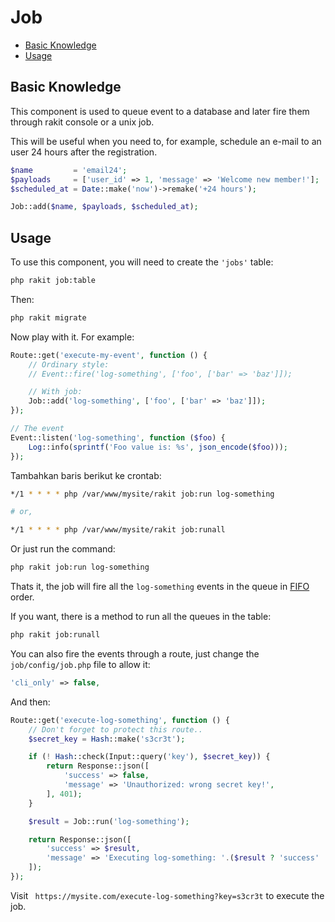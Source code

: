 # Job

<!-- MarkdownTOC autolink="true" autoanchor="true" levels="2,3" bracket="round" lowercase="only_ascii" -->

-   [Basic Knowledge](#pengetahuan-dasar)
-   [Usage](#cara-penggunaan)

<!-- /MarkdownTOC -->

<a id="pengetahuan-dasar"></a>

## Basic Knowledge

This component is used to queue event to a database and
later fire them through rakit console or a unix job.

This will be useful when you need to, for example,
schedule an e-mail to an user 24 hours after the registration.

```php
$name         = 'email24';
$payloads     = ['user_id' => 1, 'message' => 'Welcome new member!'];
$scheduled_at = Date::make('now')->remake('+24 hours');

Job::add($name, $payloads, $scheduled_at);
```

<a id="cara-penggunaan"></a>

## Usage

To use this component, you will need to create the `'jobs'` table:

```bash
php rakit job:table
```

Then:

```bash
php rakit migrate
```

Now play with it. For example:

```php
Route::get('execute-my-event', function () {
    // Ordinary style:
    // Event::fire('log-something', ['foo', ['bar' => 'baz']]);

    // With job:
    Job::add('log-something', ['foo', ['bar' => 'baz']]);
});

// The event
Event::listen('log-something', function ($foo) {
    Log::info(sprintf('Foo value is: %s', json_encode($foo)));
});
```

Tambahkan baris berikut ke crontab:

```bash
*/1 * * * * php /var/www/mysite/rakit job:run log-something

# or,

*/1 * * * * php /var/www/mysite/rakit job:runall
```

Or just run the command:

```bash
php rakit job:run log-something
```

Thats it, the job will fire all the `log-something` events
in the queue in [FIFO](http://en.wikipedia.org/wiki/FIFO) order.

If you want, there is a method to run all the queues in the table:

```bash
php rakit job:runall
```

You can also fire the events through a route,
just change the `job/config/job.php` file to allow it:

```php
'cli_only' => false,
```

And then:

```php
Route::get('execute-log-something', function () {
    // Don't forget to protect this route..
    $secret_key = Hash::make('s3cr3t');

    if (! Hash::check(Input::query('key'), $secret_key)) {
        return Response::json([
            'success' => false,
            'message' => 'Unauthorized: wrong secret key!',
        ], 401);
    }

    $result = Job::run('log-something');

    return Response::json([
        'success' => $result,
        'message' => 'Executing log-something: '.($result ? 'success' : 'failed'),
    ]);
});
```

Visit ` https://mysite.com/execute-log-something?key=s3cr3t` to execute the job.
